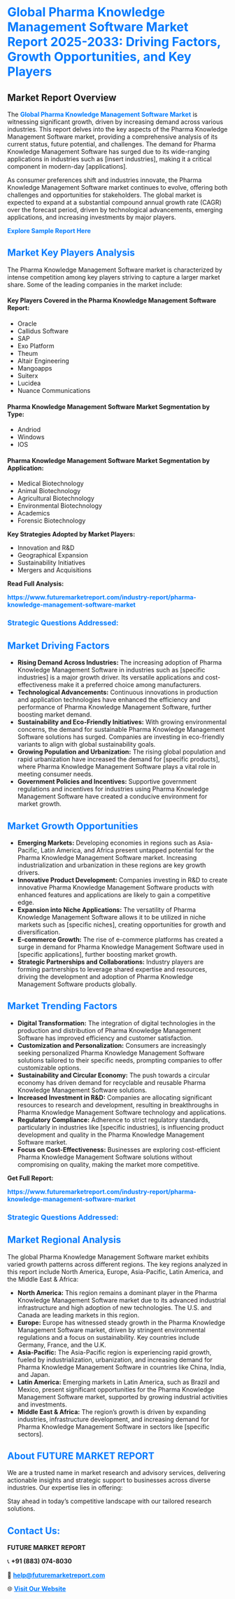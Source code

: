 <h1 style="color: #007BFF;">Global Pharma Knowledge Management Software Market Report 2025-2033: Driving Factors, Growth Opportunities, and Key Players</h1>

<section id="overview">
<h2>Market Report Overview</h2>
<p>The <a href="https://www.futuremarketreport.com/industry-report/pharma-knowledge-management-software-market" style="color: #007BFF; text-decoration: none;"><strong>Global Pharma Knowledge Management Software Market</strong></a> is witnessing significant growth, driven by increasing demand across various industries. This report delves into the key aspects of the Pharma Knowledge Management Software market, providing a comprehensive analysis of its current status, future potential, and challenges. The demand for Pharma Knowledge Management Software has surged due to its wide-ranging applications in industries such as [insert industries], making it a critical component in modern-day [applications].</p>
<p>As consumer preferences shift and industries innovate, the Pharma Knowledge Management Software market continues to evolve, offering both challenges and opportunities for stakeholders. The global market is expected to expand at a substantial compound annual growth rate (CAGR) over the forecast period, driven by technological advancements, emerging applications, and increasing investments by major players.</p>
</section>

<section id="overview">
<p><a href="https://www.futuremarketreport.com/request-sample/reportId=63828" style="color: #007BFF; text-decoration: none;"><strong>Explore Sample Report Here</strong></a></p>
</section>

<section id="key-players">
<h2 style="color: #007BFF;">Market Key Players Analysis</h2>
<p>The Pharma Knowledge Management Software market is characterized by intense competition among key players striving to capture a larger market share. Some of the leading companies in the market include:</p>
<h4>Key Players Covered in the Pharma Knowledge Management Software Report:</h4>
<ul><li>Oracle</li><li>Callidus Software</li><li>SAP</li><li>Exo Platform</li><li>Theum</li><li>Altair Engineering</li><li>Mangoapps</li><li>Suiterx</li><li>Lucidea</li><li>Nuance Communications</li></ul>
<h4>Pharma Knowledge Management Software Market Segmentation by Type:</h4>
<ul><li>Andriod</li><li>Windows</li><li>IOS</li></ul>

<h4>Pharma Knowledge Management Software Market Segmentation by Application:</h4>
<ul><li>Medical Biotechnology</li><li>Animal Biotechnology</li><li>Agricultural Biotechnology</li><li>Environmental Biotechnology</li><li>Academics</li><li>Forensic Biotechnology</li></ul>
<p><strong>Key Strategies Adopted by Market Players:</strong></p>
<ul>
<li>Innovation and R&D</li>
<li>Geographical Expansion</li>
<li>Sustainability Initiatives</li>
<li>Mergers and Acquisitions</li>
</ul>
</section>

<section>
<p><strong>Read Full Analysis: </strong></p><a href="https://www.futuremarketreport.com/industry-report/pharma-knowledge-management-software-market" style="color: #007BFF; text-decoration: none;"><strong>https://www.futuremarketreport.com/industry-report/pharma-knowledge-management-software-market</strong></a>
<h3 style="color: #007BFF;">Strategic Questions Addressed:</h3>
</section>

<section id="driving-factors">
<h2 style="color: #007BFF;">Market Driving Factors</h2>
<ul>
<li><strong>Rising Demand Across Industries:</strong> The increasing adoption of Pharma Knowledge Management Software in industries such as [specific industries] is a major growth driver. Its versatile applications and cost-effectiveness make it a preferred choice among manufacturers.</li>
<li><strong>Technological Advancements:</strong> Continuous innovations in production and application technologies have enhanced the efficiency and performance of Pharma Knowledge Management Software, further boosting market demand.</li>
<li><strong>Sustainability and Eco-Friendly Initiatives:</strong> With growing environmental concerns, the demand for sustainable Pharma Knowledge Management Software solutions has surged. Companies are investing in eco-friendly variants to align with global sustainability goals.</li>
<li><strong>Growing Population and Urbanization:</strong> The rising global population and rapid urbanization have increased the demand for [specific products], where Pharma Knowledge Management Software plays a vital role in meeting consumer needs.</li>
<li><strong>Government Policies and Incentives:</strong> Supportive government regulations and incentives for industries using Pharma Knowledge Management Software have created a conducive environment for market growth.</li>
</ul>
</section>

<section id="growth-opportunities">
<h2 style="color: #007BFF;">Market Growth Opportunities</h2>
<ul>
<li><strong>Emerging Markets:</strong> Developing economies in regions such as Asia-Pacific, Latin America, and Africa present untapped potential for the Pharma Knowledge Management Software market. Increasing industrialization and urbanization in these regions are key growth drivers.</li>
<li><strong>Innovative Product Development:</strong> Companies investing in R&D to create innovative Pharma Knowledge Management Software products with enhanced features and applications are likely to gain a competitive edge.</li>
<li><strong>Expansion into Niche Applications:</strong> The versatility of Pharma Knowledge Management Software allows it to be utilized in niche markets such as [specific niches], creating opportunities for growth and diversification.</li>
<li><strong>E-commerce Growth:</strong> The rise of e-commerce platforms has created a surge in demand for Pharma Knowledge Management Software used in [specific applications], further boosting market growth.</li>
<li><strong>Strategic Partnerships and Collaborations:</strong> Industry players are forming partnerships to leverage shared expertise and resources, driving the development and adoption of Pharma Knowledge Management Software products globally.</li>
</ul>
</section>

<section id="trending-factors">
<h2 style="color: #007BFF;">Market Trending Factors</h2>
<ul>
<li><strong>Digital Transformation:</strong> The integration of digital technologies in the production and distribution of Pharma Knowledge Management Software has improved efficiency and customer satisfaction.</li>
<li><strong>Customization and Personalization:</strong> Consumers are increasingly seeking personalized Pharma Knowledge Management Software solutions tailored to their specific needs, prompting companies to offer customizable options.</li>
<li><strong>Sustainability and Circular Economy:</strong> The push towards a circular economy has driven demand for recyclable and reusable Pharma Knowledge Management Software solutions.</li>
<li><strong>Increased Investment in R&D:</strong> Companies are allocating significant resources to research and development, resulting in breakthroughs in Pharma Knowledge Management Software technology and applications.</li>
<li><strong>Regulatory Compliance:</strong> Adherence to strict regulatory standards, particularly in industries like [specific industries], is influencing product development and quality in the Pharma Knowledge Management Software market.</li>
<li><strong>Focus on Cost-Effectiveness:</strong> Businesses are exploring cost-efficient Pharma Knowledge Management Software solutions without compromising on quality, making the market more competitive.</li>
</ul>
</section>

<section>
<p><strong>Get Full Report: </strong></p><a href="https://www.futuremarketreport.com/industry-report/pharma-knowledge-management-software-market" style="color: #007BFF; text-decoration: none;"><strong>https://www.futuremarketreport.com/industry-report/pharma-knowledge-management-software-market</strong></a>
<h3 style="color: #007BFF;">Strategic Questions Addressed:</h3>
</section>


<section id="regional-analysis">
<h2 style="color: #007BFF;">Market Regional Analysis</h2>
<p>The global Pharma Knowledge Management Software market exhibits varied growth patterns across different regions. The key regions analyzed in this report include North America, Europe, Asia-Pacific, Latin America, and the Middle East & Africa:</p>
<ul>
<li><strong>North America:</strong> This region remains a dominant player in the Pharma Knowledge Management Software market due to its advanced industrial infrastructure and high adoption of new technologies. The U.S. and Canada are leading markets in this region.</li>
<li><strong>Europe:</strong> Europe has witnessed steady growth in the Pharma Knowledge Management Software market, driven by stringent environmental regulations and a focus on sustainability. Key countries include Germany, France, and the U.K.</li>
<li><strong>Asia-Pacific:</strong> The Asia-Pacific region is experiencing rapid growth, fueled by industrialization, urbanization, and increasing demand for Pharma Knowledge Management Software in countries like China, India, and Japan.</li>
<li><strong>Latin America:</strong> Emerging markets in Latin America, such as Brazil and Mexico, present significant opportunities for the Pharma Knowledge Management Software market, supported by growing industrial activities and investments.</li>
<li><strong>Middle East & Africa:</strong> The region’s growth is driven by expanding industries, infrastructure development, and increasing demand for Pharma Knowledge Management Software in sectors like [specific sectors].</li>
</ul>
</section>

<footer>
<h2 style="color: #007BFF;">About FUTURE MARKET REPORT</h2>
<p>We are a trusted name in market research and advisory services, delivering actionable insights and strategic support to businesses across diverse industries. Our expertise lies in offering:</p>

<p>Stay ahead in today’s competitive landscape with our tailored research solutions.</p>

<h2 style="color: #007BFF;">Contact Us:</h2>
<p><strong>FUTURE MARKET REPORT</strong></p>
<p>📞 <strong>+91 (883) 074-8030</strong></p>
<p>📧 <strong><a href="mailto:help@futuremarketreport.com" style="color: #007BFF;">help@futuremarketreport.com</a></strong></p>
<p>🌐 <strong><a href="https://www.futuremarketreport.com/" style="color: #007BFF;">Visit Our Website</a></strong></p>
</footer>